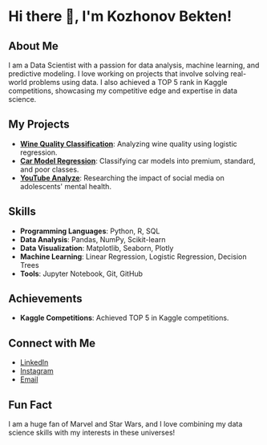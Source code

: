 # Hi there 👋, I'm Kozhonov Bekten!

## About Me

I am a Data Scientist with a passion for data analysis, machine learning, and predictive modeling. I love working on projects that involve solving real-world problems using data. I also achieved a TOP 5 rank in Kaggle competitions, showcasing my competitive edge and expertise in data science.

## My Projects

- **[Wine Quality Classification](link-to-project)**: Analyzing wine quality using logistic regression.
- **[Car Model Regression](link-to-project)**: Classifying car models into premium, standard, and poor classes.
- **[YouTube Analyze](link-to-project)**: Researching the impact of social media on adolescents' mental health.

## Skills

- **Programming Languages**: Python, R, SQL
- **Data Analysis**: Pandas, NumPy, Scikit-learn
- **Data Visualization**: Matplotlib, Seaborn, Plotly
- **Machine Learning**: Linear Regression, Logistic Regression, Decision Trees
- **Tools**: Jupyter Notebook, Git, GitHub

## Achievements

- **Kaggle Competitions**: Achieved TOP 5 in Kaggle competitions.

## Connect with Me

- [LinkedIn](www.linkedin.com/in/bekten-kozhonov-2a6ab1312)
- [Instagram](https://www.instagram.com/bhekk.k/)
- [Email](mailto:kozhonov1@gmail.com)

## Fun Fact

I am a huge fan of Marvel and Star Wars, and I love combining my data science skills with my interests in these universes!
